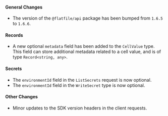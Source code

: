 #### General Changes

- The version of the `@flatfile/api` package has been bumped from `1.6.5` to `1.6.6`.

#### Records

- A new optional `metadata` field has been added to the `CellValue` type. This field can store additional metadata related to a cell value, and is of type `Record<string, any>`.

#### Secrets

- The `environmentId` field in the `ListSecrets` request is now optional.
- The `environmentId` field in the `WriteSecret` type is now optional.

#### Other Changes

- Minor updates to the SDK version headers in the client requests.